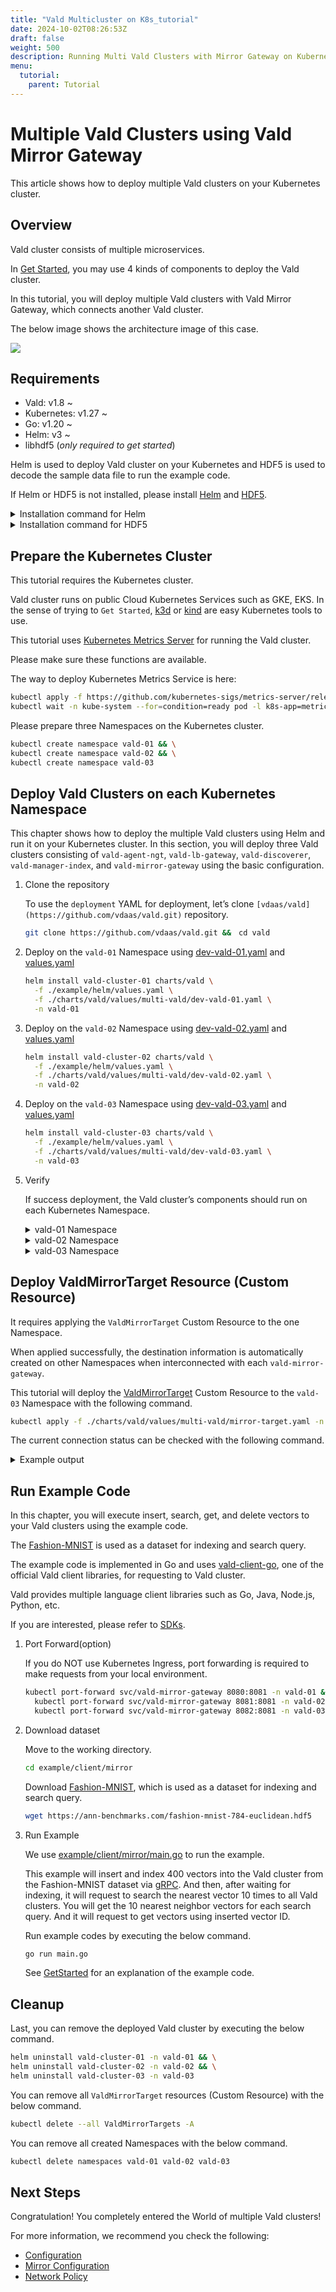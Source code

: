 ```yaml
---
title: "Vald Multicluster on K8s_tutorial"
date: 2024-10-02T08:26:53Z
draft: false
weight: 500
description: Running Multi Vald Clusters with Mirror Gateway on Kubernetes and execute client codes
menu:
  tutorial:
    parent: Tutorial
---
```


# Multiple Vald Clusters using Vald Mirror Gateway

This article shows how to deploy multiple Vald clusters on your Kubernetes cluster.

## Overview

Vald cluster consists of multiple microservices.

In [Get Started](https://vald.vdaas.org/docs/tutorial/get-started), you may use 4 kinds of components to deploy the Vald cluster.

In this tutorial, you will deploy multiple Vald clusters with Vald Mirror Gateway, which connects another Vald cluster.

The below image shows the architecture image of this case.

<img src="/images/tutorial/vald-multicluster-on-k8s.png">

## Requirements

- Vald: v1.8 ~
- Kubernetes: v1.27 ~
- Go: v1.20 ~
- Helm: v3 ~
- libhdf5 (_only required to get started_)

Helm is used to deploy Vald cluster on your Kubernetes and HDF5 is used to decode the sample data file to run the example code.

If Helm or HDF5 is not installed, please install [Helm](https://helm.sh/docs/intro/install) and [HDF5](https://www.hdfgroup.org/).

<details><summary>Installation command for Helm</summary><br>

```bash
curl -fsSL https://raw.githubusercontent.com/helm/helm/main/scripts/get-helm-3 | bash
```

</details>

<details><summary>Installation command for HDF5</summary><br>

```bash
# yum
yum install -y hdf5-devel

# apt
apt-get install libhdf5-serial-dev

# homebrew
brew install hdf5
```

</details>

## Prepare the Kubernetes Cluster

This tutorial requires the Kubernetes cluster.

Vald cluster runs on public Cloud Kubernetes Services such as GKE, EKS.
In the sense of trying to `Get Started`, [k3d](https://k3d.io/) or [kind](https://kind.sigs.k8s.io/) are easy Kubernetes tools to use.

This tutorial uses [Kubernetes Metrics Server](https://github.com/kubernetes-sigs/metrics-server) for running the Vald cluster.

Please make sure these functions are available.

The way to deploy Kubernetes Metrics Service is here:

```bash
kubectl apply -f https://github.com/kubernetes-sigs/metrics-server/releases/latest/download/components.yaml && \
kubectl wait -n kube-system --for=condition=ready pod -l k8s-app=metrics-server --timeout=600s
```

Please prepare three Namespaces on the Kubernetes cluster.

```bash
kubectl create namespace vald-01 && \
kubectl create namespace vald-02 && \
kubectl create namespace vald-03
```

## Deploy Vald Clusters on each Kubernetes Namespace

This chapter shows how to deploy the multiple Vald clusters using Helm and run it on your Kubernetes cluster.
In this section, you will deploy three Vald clusters consisting of `vald-agent-ngt`, `vald-lb-gateway`, `vald-discoverer`, `vald-manager-index`, and `vald-mirror-gateway` using the basic configuration.

1. Clone the repository

   To use the `deployment` YAML for deployment, let’s clone `[vdaas/vald](https://github.com/vdaas/vald.git)` repository.

   ```bash
   git clone https://github.com/vdaas/vald.git &&　cd vald
   ```

2. Deploy on the `vald-01` Namespace using [dev-vald-01.yaml](https://github.com/vdaas/vald/blob/main/charts/vald/values/multi-vald/dev-vald-01.yaml) and [values.yaml](https://github.com/vdaas/vald/blob/main/example/helm/values.yaml)

   ```bash
   helm install vald-cluster-01 charts/vald \
     -f ./example/helm/values.yaml \
     -f ./charts/vald/values/multi-vald/dev-vald-01.yaml \
     -n vald-01
   ```

3. Deploy on the `vald-02` Namespace using [dev-vald-02.yaml](https://github.com/vdaas/vald/blob/main/charts/vald/values/multi-vald/dev-vald-02.yaml) and [values.yaml](https://github.com/vdaas/vald/blob/main/example/helm/values.yaml)

   ```bash
   helm install vald-cluster-02 charts/vald \
     -f ./example/helm/values.yaml \
     -f ./charts/vald/values/multi-vald/dev-vald-02.yaml \
     -n vald-02
   ```

4. Deploy on the `vald-03` Namespace using [dev-vald-03.yaml](https://github.com/vdaas/vald/blob/main/charts/vald/values/multi-vald/dev-vald-03.yaml) and [values.yaml](https://github.com/vdaas/vald/blob/main/example/helm/values.yaml)

   ```bash
   helm install vald-cluster-03 charts/vald \
     -f ./example/helm/values.yaml \
     -f ./charts/vald/values/multi-vald/dev-vald-03.yaml \
     -n vald-03
   ```

5. Verify

   If success deployment, the Vald cluster’s components should run on each Kubernetes Namespace.

    <details><summary>vald-01 Namespace</summary><br>

   ```bash
   kubectl get pods -n vald-01
   NAME                                   READY   STATUS    RESTARTS   AGE
   vald-agent-ngt-0                       1/1     Running   0          2m41s
   vald-agent-ngt-2                       1/1     Running   0          2m41s
   vald-agent-ngt-3                       1/1     Running   0          2m41s
   vald-agent-ngt-4                       1/1     Running   0          2m41s
   vald-agent-ngt-5                       1/1     Running   0          2m41s
   vald-agent-ngt-1                       1/1     Running   0          2m41s
   vald-discoverer-77967c9697-brbsp       1/1     Running   0          2m41s
   vald-lb-gateway-587879d598-xmws7       1/1     Running   0          2m41s
   vald-lb-gateway-587879d598-dzn9c       1/1     Running   0          2m41s
   vald-manager-index-56d474c848-wkh6b    1/1     Running   0          2m41s
   vald-lb-gateway-587879d598-9wb5q       1/1     Running   0          2m41s
   vald-mirror-gateway-6df75cf7cf-gzcr4   1/1     Running   0          2m26s
   vald-mirror-gateway-6df75cf7cf-vjbqx   1/1     Running   0          2m26s
   vald-mirror-gateway-6df75cf7cf-c2g7t   1/1     Running   0          2m41s
   ```

    </details>

    <details><summary>vald-02 Namespace</summary><br>

   ```bash
   kubectl get pods -n vald-02
   NAME                                  READY   STATUS    RESTARTS   AGE
   vald-agent-ngt-0                      1/1     Running   0          2m52s
   vald-agent-ngt-1                      1/1     Running   0          2m52s
   vald-agent-ngt-2                      1/1     Running   0          2m52s
   vald-agent-ngt-4                      1/1     Running   0          2m52s
   vald-agent-ngt-5                      1/1     Running   0          2m52s
   vald-agent-ngt-3                      1/1     Running   0          2m52s
   vald-discoverer-8cfcff76-vlmpg        1/1     Running   0          2m52s
   vald-lb-gateway-54896f9f49-wtlcv      1/1     Running   0          2m52s
   vald-lb-gateway-54896f9f49-hbklj      1/1     Running   0          2m52s
   vald-manager-index-676855f8d7-bb4wb   1/1     Running   0          2m52s
   vald-lb-gateway-54896f9f49-kgrdf      1/1     Running   0          2m52s
   vald-mirror-gateway-6598cf957-t2nz4   1/1     Running   0          2m37s
   vald-mirror-gateway-6598cf957-wr448   1/1     Running   0          2m52s
   vald-mirror-gateway-6598cf957-jdd6q   1/1     Running   0          2m37s
   ```

    </details>

    <details><summary>vald-03 Namespace</summary><br>

   ```bash
   kubectl get pods -n vald-03
   NAME                                   READY   STATUS    RESTARTS   AGE
   vald-agent-ngt-0                       1/1     Running   0          2m46s
   vald-agent-ngt-1                       1/1     Running   0          2m46s
   vald-agent-ngt-2                       1/1     Running   0          2m46s
   vald-agent-ngt-3                       1/1     Running   0          2m46s
   vald-agent-ngt-4                       1/1     Running   0          2m46s
   vald-agent-ngt-5                       1/1     Running   0          2m46s
   vald-discoverer-879867b44-8m59h        1/1     Running   0          2m46s
   vald-lb-gateway-6c8c6b468d-ghlpx       1/1     Running   0          2m46s
   vald-lb-gateway-6c8c6b468d-rt688       1/1     Running   0          2m46s
   vald-lb-gateway-6c8c6b468d-jq7pl       1/1     Running   0          2m46s
   vald-manager-index-5596f89644-xfv4t    1/1     Running   0          2m46s
   vald-mirror-gateway-7b95956f8b-l57jz   1/1     Running   0          2m31s
   vald-mirror-gateway-7b95956f8b-xd9n5   1/1     Running   0          2m46s
   vald-mirror-gateway-7b95956f8b-dnxbb   1/1     Running   0          2m31s
   ```

    </details>

## Deploy ValdMirrorTarget Resource (Custom Resource)

It requires applying the `ValdMirrorTarget` Custom Resource to the one Namespace.

When applied successfully, the destination information is automatically created on other Namespaces when interconnected with each `vald-mirror-gateway`.

This tutorial will deploy the [ValdMirrorTarget](https://github.com/vdaas/vald/blob/main/charts/vald/values/multi-vald/mirror-target.yaml) Custom Resource to the `vald-03` Namespace with the following command.

```bash
kubectl apply -f ./charts/vald/values/multi-vald/mirror-target.yaml -n vald-03
```

The current connection status can be checked with the following command.

<details><summary>Example output</summary><br>

```bash
kubectl get vmt -A -o wide
NAMESPACE   NAME                                 HOST                                            PORT   STATUS      LAST TRANSITION TIME   AGE
vald-03     mirror-target-01                     vald-mirror-gateway.vald-01.svc.cluster.local   8081   Connected   2023-05-22T02:07:51Z   19m
vald-03     mirror-target-02                     vald-mirror-gateway.vald-02.svc.cluster.local   8081   Connected   2023-05-22T02:07:51Z   19m
vald-02     mirror-target-3296010438411762394    vald-mirror-gateway.vald-01.svc.cluster.local   8081   Connected   2023-05-22T02:07:53Z   19m
vald-02     mirror-target-12697587923462644654   vald-mirror-gateway.vald-03.svc.cluster.local   8081   Connected   2023-05-22T02:07:53Z   19m
vald-01     mirror-target-13698925675968803691   vald-mirror-gateway.vald-02.svc.cluster.local   8081   Connected   2023-05-22T02:07:53Z   19m
vald-01     mirror-target-17825710563723389324   vald-mirror-gateway.vald-03.svc.cluster.local   8081   Connected   2023-05-22T02:07:53Z   19m
```

</details>

## Run Example Code

In this chapter, you will execute insert, search, get, and delete vectors to your Vald clusters using the example code.

The [Fashion-MNIST](https://github.com/zalandoresearch/fashion-mnist) is used as a dataset for indexing and search query.

The example code is implemented in Go and uses [vald-client-go](https://github.com/vdaas/vald-client-go), one of the official Vald client libraries, for requesting to Vald cluster.

Vald provides multiple language client libraries such as Go, Java, Node.js, Python, etc.

If you are interested, please refer to [SDKs](https://vald.vdaas.org/docs/user-guides/sdks).

1. Port Forward(option)

   If you do NOT use Kubernetes Ingress, port forwarding is required to make requests from your local environment.

   ```bash
   kubectl port-forward svc/vald-mirror-gateway 8080:8081 -n vald-01 & \
     kubectl port-forward svc/vald-mirror-gateway 8081:8081 -n vald-02 & \
     kubectl port-forward svc/vald-mirror-gateway 8082:8081 -n vald-03
   ```

2. Download dataset

   Move to the working directory.

   ```bash
   cd example/client/mirror
   ```

   Download [Fashion-MNIST](https://github.com/zalandoresearch/fashion-mnist), which is used as a dataset for indexing and search query.

   ```bash
   wget https://ann-benchmarks.com/fashion-mnist-784-euclidean.hdf5
   ```

3. Run Example

   We use [example/client/mirror/main.go](https://github.com/vdaas/vald/blob/main/example/client/mirror/main.go) to run the example.

   This example will insert and index 400 vectors into the Vald cluster from the Fashion-MNIST dataset via [gRPC](https://grpc.io/).
   And then, after waiting for indexing, it will request to search the nearest vector 10 times to all Vald clusters. You will get the 10 nearest neighbor vectors for each search query.
   And it will request to get vectors using inserted vector ID.

   Run example codes by executing the below command.

   ```bash
   go run main.go
   ```

   See [GetStarted](https://vald.vdaas.org/docs/tutorial/get-started/) for an explanation of the example code.

## Cleanup

Last, you can remove the deployed Vald cluster by executing the below command.

```bash
helm uninstall vald-cluster-01 -n vald-01 && \
helm uninstall vald-cluster-02 -n vald-02 && \
helm uninstall vald-cluster-03 -n vald-03
```

You can remove all `ValdMirrorTarget` resources (Custom Resource) with the below command.

```bash
kubectl delete --all ValdMirrorTargets -A
```

You can remove all created Namespaces with the below command.

```bash
kubectl delete namespaces vald-01 vald-02 vald-03
```

## Next Steps

Congratulation!
You completely entered the World of multiple Vald clusters!

For more information, we recommend you check the following:

- [Configuration](https://vald.vdaas.org/docs/user-guides/configuration/)
- [Mirror Configuration](https://vald.vdaas.org/docs/user-guides/mirroring-configuration/)
- [Network Policy](https://vald.vdaas.org/docs/user-guides/network-policy/)

